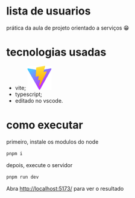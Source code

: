 # lista de usuarios
prática da aula de projeto orientado a serviços :grin:

# tecnologias usadas
- vite; ![vite](public/vite.svg)
- typescript;
- editado no vscode.

# como executar
primeiro, instale os modulos do node

```bash
pnpm i
```

depois, execute o servidor

```bash
pnpm run dev
```

Abra [http://localhost:5173/](http://localhost:5173/) para ver o resultado